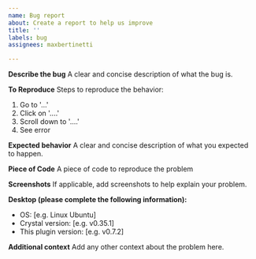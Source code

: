 ```yaml
---
name: Bug report
about: Create a report to help us improve
title: ''
labels: bug
assignees: maxbertinetti

---
```


**Describe the bug**
A clear and concise description of what the bug is.

**To Reproduce**
Steps to reproduce the behavior:
1. Go to '...'
2. Click on '....'
3. Scroll down to '....'
4. See error

**Expected behavior**
A clear and concise description of what you expected to happen.

**Piece of Code**
A piece of code to reproduce the problem

**Screenshots**
If applicable, add screenshots to help explain your problem.

**Desktop (please complete the following information):**
 - OS: [e.g. Linux Ubuntu]
 - Crystal version: [e.g. v0.35.1]
 - This plugin version: [e.g. v0.7.2]

**Additional context**
Add any other context about the problem here.
